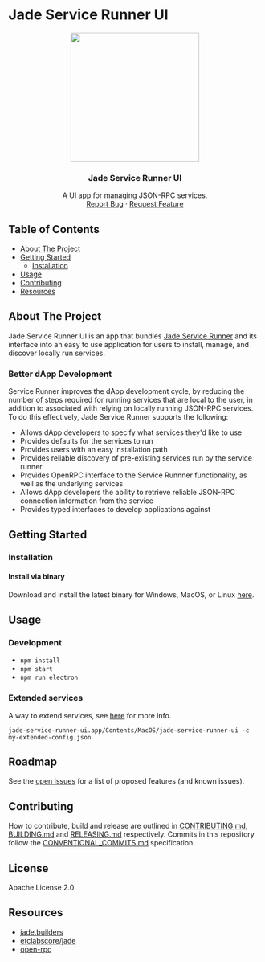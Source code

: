 # Jade Service Runner UI

<p align="center">
<a href="https://github.com/etclabscore/jade-service-runner-ui/releases/latest"><img height="256" width="256" src="https://github.com/etclabscore/jade-media-assets/blob/master/jsr-ui/jsr-ui(PNG)/256x256.png?raw=true" /></a>
</p>

<center>
  <h3 align="center">Jade Service Runner UI</h3>

  <p align="center">
    A UI app for managing JSON-RPC services.
    <br />
    <a href="https://github.com/etclabscore/jade-service-runner-ui/issues/new?assignees=&labels=&template=bug_report.md&title=">Report Bug</a>
    ·
    <a href="https://github.com/etclabscore/jade-service-runner-ui/issues/new?assignees=&labels=&template=feature_request.md&title=">Request Feature</a>
  </p>
</center>

<!-- table of contents -->
## Table of Contents
  - [About The Project](#about-the-project)
  - [Getting Started](#getting-started)
      - [Installation](#installation)
- [Usage](#usage)
- [Contributing](#contributing)
- [Resources](#resources)

<!-- about the project -->
## About The Project
Jade Service Runner UI is an app that bundles [Jade Service Runner](https://github.com/etclabscore/jade-service-runner/) and its interface into an easy to use application for users to install, manage, and discover locally run services.

### Better dApp Development
Service Runner improves the dApp development cycle, by reducing the number of steps required for running services that are local to the user, in addition to  associated with relying on locally running JSON-RPC services. To do this effectively, Jade Service Runner supports the following:
  - Allows dApp developers to specify what services they'd like to use
  - Provides defaults for the services to run
  - Provides users with an easy installation path
  - Provides reliable discovery of pre-existing services run by the service runner
  - Provides OpenRPC interface to the Service Runnner functionality, as well as the underlying services
  - Allows dApp developers the ability to retrieve reliable JSON-RPC connection information from the service
  - Provides typed interfaces to develop applications against

<!-- getting started with the project -->
## Getting Started
### Installation
#### Install via binary
Download and install the latest binary for Windows, MacOS, or Linux [here](https://github.com/etclabscore/jade-service-runner-ui/releases/latest).

<!-- example usage, screen shots, demos -->
## Usage

### Development
- `npm install`
- `npm start`
- `npm run electron`

### Extended services
A way to extend services, see [here](https://github.com/etclabscore/jade-service-runner/#extending-services) for more info.

```
jade-service-runner-ui.app/Contents/MacOS/jade-service-runner-ui -c my-extended-config.json
```

<!-- template just leave alone  -->
## Roadmap
See the [open issues](https://github.com/etclabscore/jade-service-runner-ui/issues) for a list of proposed features (and known issues).

<!-- template just leave alone  -->
## Contributing
How to contribute, build and release are outlined in [CONTRIBUTING.md](CONTRIBUTING.md), [BUILDING.md](BUILDING.md) and [RELEASING.md](RELEASING.md) respectively. Commits in this repository follow the [CONVENTIONAL_COMMITS.md](CONVENTIONAL_COMMITS.md) specification.

## License
Apache License 2.0

<!-- references and additional resources  -->
## Resources
- [jade.builders](https://jade.builders/)
- [etclabscore/jade](https://github.com/etclabscore/jade)
- [open-rpc](http://open-rpc.org)
